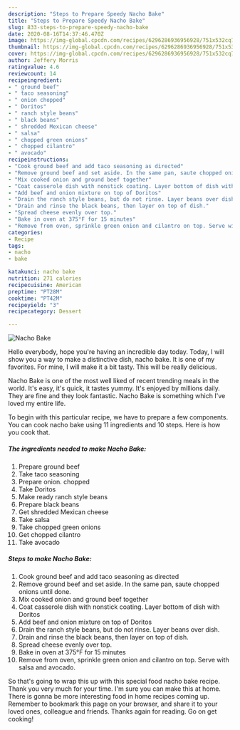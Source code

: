 ```yaml
---
description: "Steps to Prepare Speedy Nacho Bake"
title: "Steps to Prepare Speedy Nacho Bake"
slug: 833-steps-to-prepare-speedy-nacho-bake
date: 2020-08-16T14:37:46.470Z
image: https://img-global.cpcdn.com/recipes/6296286936956928/751x532cq70/nacho-bake-recipe-main-photo.jpg
thumbnail: https://img-global.cpcdn.com/recipes/6296286936956928/751x532cq70/nacho-bake-recipe-main-photo.jpg
cover: https://img-global.cpcdn.com/recipes/6296286936956928/751x532cq70/nacho-bake-recipe-main-photo.jpg
author: Jeffery Morris
ratingvalue: 4.6
reviewcount: 14
recipeingredient:
- " ground beef"
- " taco seasoning"
- " onion chopped"
- " Doritos"
- " ranch style beans"
- " black beans"
- " shredded Mexican cheese"
- " salsa"
- " chopped green onions"
- " chopped cilantro"
- " avocado"
recipeinstructions:
- "Cook ground beef and add taco seasoning as directed"
- "Remove ground beef and set aside. In the same pan, saute chopped onions until done."
- "Mix cooked onion and ground beef together"
- "Coat casserole dish with nonstick coating. Layer bottom of dish with Doritos"
- "Add beef and onion mixture on top of Doritos"
- "Drain the ranch style beans, but do not rinse. Layer beans over dish."
- "Drain and rinse the black beans, then layer on top of dish."
- "Spread cheese evenly over top."
- "Bake in oven at 375°F for 15 minutes"
- "Remove from oven, sprinkle green onion and cilantro on top. Serve with salsa and avocado."
categories:
- Recipe
tags:
- nacho
- bake

katakunci: nacho bake 
nutrition: 271 calories
recipecuisine: American
preptime: "PT28M"
cooktime: "PT42M"
recipeyield: "3"
recipecategory: Dessert

---
```



![Nacho Bake](https://img-global.cpcdn.com/recipes/6296286936956928/751x532cq70/nacho-bake-recipe-main-photo.jpg)

Hello everybody, hope you're having an incredible day today. Today, I will show you a way to make a distinctive dish, nacho bake. It is one of my favorites. For mine, I will make it a bit tasty. This will be really delicious.



Nacho Bake is one of the most well liked of recent trending meals in the world. It's easy, it's quick, it tastes yummy. It's enjoyed by millions daily. They are fine and they look fantastic. Nacho Bake is something which I've loved my entire life.


To begin with this particular recipe, we have to prepare a few components. You can cook nacho bake using 11 ingredients and 10 steps. Here is how you cook that.

<!--inarticleads1-->

##### The ingredients needed to make Nacho Bake:

1. Prepare  ground beef
1. Take  taco seasoning
1. Prepare  onion. chopped
1. Take  Doritos
1. Make ready  ranch style beans
1. Prepare  black beans
1. Get  shredded Mexican cheese
1. Take  salsa
1. Take  chopped green onions
1. Get  chopped cilantro
1. Take  avocado




<!--inarticleads2-->

##### Steps to make Nacho Bake:

1. Cook ground beef and add taco seasoning as directed
1. Remove ground beef and set aside. In the same pan, saute chopped onions until done.
1. Mix cooked onion and ground beef together
1. Coat casserole dish with nonstick coating. Layer bottom of dish with Doritos
1. Add beef and onion mixture on top of Doritos
1. Drain the ranch style beans, but do not rinse. Layer beans over dish.
1. Drain and rinse the black beans, then layer on top of dish.
1. Spread cheese evenly over top.
1. Bake in oven at 375°F for 15 minutes
1. Remove from oven, sprinkle green onion and cilantro on top. Serve with salsa and avocado.




So that's going to wrap this up with this special food nacho bake recipe. Thank you very much for your time. I'm sure you can make this at home. There is gonna be more interesting food in home recipes coming up. Remember to bookmark this page on your browser, and share it to your loved ones, colleague and friends. Thanks again for reading. Go on get cooking!
